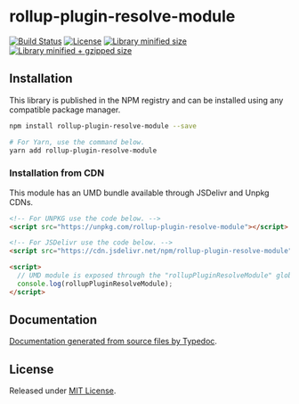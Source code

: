 # rollup-plugin-resolve-module

[![Build Status](https://travis-ci.org/VitorLuizC/rollup-plugin-resolve-module.svg?branch=master)](https://travis-ci.org/VitorLuizC/rollup-plugin-resolve-module)
[![License](https://badgen.net/github/license/VitorLuizC/rollup-plugin-resolve-module)](./LICENSE)
[![Library minified size](https://badgen.net/bundlephobia/min/rollup-plugin-resolve-module)](https://bundlephobia.com/result?p=rollup-plugin-resolve-module)
[![Library minified + gzipped size](https://badgen.net/bundlephobia/minzip/rollup-plugin-resolve-module)](https://bundlephobia.com/result?p=rollup-plugin-resolve-module)

## Installation

This library is published in the NPM registry and can be installed using any compatible package manager.

```sh
npm install rollup-plugin-resolve-module --save

# For Yarn, use the command below.
yarn add rollup-plugin-resolve-module
```

### Installation from CDN

This module has an UMD bundle available through JSDelivr and Unpkg CDNs.

```html
<!-- For UNPKG use the code below. -->
<script src="https://unpkg.com/rollup-plugin-resolve-module"></script>

<!-- For JSDelivr use the code below. -->
<script src="https://cdn.jsdelivr.net/npm/rollup-plugin-resolve-module"></script>

<script>
  // UMD module is exposed through the "rollupPluginResolveModule" global variable.
  console.log(rollupPluginResolveModule);
</script>
```

## Documentation

[Documentation generated from source files by Typedoc](./docs/README.md).

## License

Released under [MIT License](./LICENSE).
